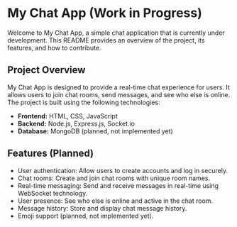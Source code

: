 # My Chat App (Work in Progress)

Welcome to My Chat App, a simple chat application that is currently under development. This README provides an overview of the project, its features, and how to contribute.

## Project Overview

My Chat App is designed to provide a real-time chat experience for users. It allows users to join chat rooms, send messages, and see who else is online. The project is built using the following technologies:

- **Frontend:** HTML, CSS, JavaScript
- **Backend:** Node.js, Express.js, Socket.io
- **Database:** MongoDB (planned, not implemented yet)

## Features (Planned)

- User authentication: Allow users to create accounts and log in securely.
- Chat rooms: Create and join chat rooms with unique room names.
- Real-time messaging: Send and receive messages in real-time using WebSocket technology.
- User presence: See who else is online and active in the chat room.
- Message history: Store and display chat message history.
- Emoji support (planned, not implemented yet).

